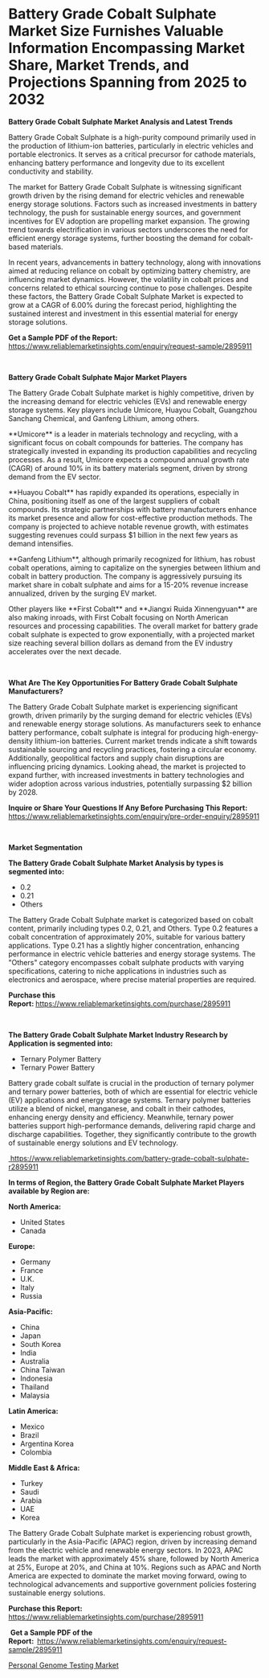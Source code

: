 <p><h1>Battery Grade Cobalt Sulphate Market Size Furnishes Valuable Information Encompassing Market Share, Market Trends, and Projections Spanning from 2025 to 2032</h1></p><p><strong>Battery Grade Cobalt Sulphate Market Analysis and Latest Trends</strong></p>
<p><p>Battery Grade Cobalt Sulphate is a high-purity compound primarily used in the production of lithium-ion batteries, particularly in electric vehicles and portable electronics. It serves as a critical precursor for cathode materials, enhancing battery performance and longevity due to its excellent conductivity and stability.</p><p>The market for Battery Grade Cobalt Sulphate is witnessing significant growth driven by the rising demand for electric vehicles and renewable energy storage solutions. Factors such as increased investments in battery technology, the push for sustainable energy sources, and government incentives for EV adoption are propelling market expansion. The growing trend towards electrification in various sectors underscores the need for efficient energy storage systems, further boosting the demand for cobalt-based materials.</p><p>In recent years, advancements in battery technology, along with innovations aimed at reducing reliance on cobalt by optimizing battery chemistry, are influencing market dynamics. However, the volatility in cobalt prices and concerns related to ethical sourcing continue to pose challenges. Despite these factors, the Battery Grade Cobalt Sulphate Market is expected to grow at a CAGR of 6.00% during the forecast period, highlighting the sustained interest and investment in this essential material for energy storage solutions.</p></p>
<p><strong>Get a Sample PDF of the Report:&nbsp;</strong> <a href="https://www.reliablemarketinsights.com/enquiry/request-sample/2895911?utm_campaign=3526&utm_medium=2&utm_source=Github&utm_content=ia&utm_term=15032025&utm_id=battery-grade-cobalt-sulphate">https://www.reliablemarketinsights.com/enquiry/request-sample/2895911</a></p>
<p>&nbsp;</p>
<p><strong>Battery Grade Cobalt Sulphate Major Market Players</strong></p>
<p><p>The Battery Grade Cobalt Sulphate market is highly competitive, driven by the increasing demand for electric vehicles (EVs) and renewable energy storage systems. Key players include Umicore, Huayou Cobalt, Guangzhou Sanchang Chemical, and Ganfeng Lithium, among others.</p><p>**Umicore** is a leader in materials technology and recycling, with a significant focus on cobalt compounds for batteries. The company has strategically invested in expanding its production capabilities and recycling processes. As a result, Umicore expects a compound annual growth rate (CAGR) of around 10% in its battery materials segment, driven by strong demand from the EV sector.</p><p>**Huayou Cobalt** has rapidly expanded its operations, especially in China, positioning itself as one of the largest suppliers of cobalt compounds. Its strategic partnerships with battery manufacturers enhance its market presence and allow for cost-effective production methods. The company is projected to achieve notable revenue growth, with estimates suggesting revenues could surpass $1 billion in the next few years as demand intensifies.</p><p>**Ganfeng Lithium**, although primarily recognized for lithium, has robust cobalt operations, aiming to capitalize on the synergies between lithium and cobalt in battery production. The company is aggressively pursuing its market share in cobalt sulphate and aims for a 15-20% revenue increase annualized, driven by the surging EV market.</p><p>Other players like **First Cobalt** and **Jiangxi Ruida Xinnengyuan** are also making inroads, with First Cobalt focusing on North American resources and processing capabilities. The overall market for battery grade cobalt sulphate is expected to grow exponentially, with a projected market size reaching several billion dollars as demand from the EV industry accelerates over the next decade.</p></p>
<p>&nbsp;</p>
<p><strong>What Are The Key Opportunities For Battery Grade Cobalt Sulphate Manufacturers?</strong></p>
<p><p>The Battery Grade Cobalt Sulphate market is experiencing significant growth, driven primarily by the surging demand for electric vehicles (EVs) and renewable energy storage solutions. As manufacturers seek to enhance battery performance, cobalt sulphate is integral for producing high-energy-density lithium-ion batteries. Current market trends indicate a shift towards sustainable sourcing and recycling practices, fostering a circular economy. Additionally, geopolitical factors and supply chain disruptions are influencing pricing dynamics. Looking ahead, the market is projected to expand further, with increased investments in battery technologies and wider adoption across various industries, potentially surpassing $2 billion by 2028.</p></p>
<p><strong>Inquire or Share Your Questions If Any Before Purchasing This Report:</strong> <a href="https://www.reliablemarketinsights.com/enquiry/pre-order-enquiry/2895911?utm_campaign=3526&utm_medium=2&utm_source=Github&utm_content=ia&utm_term=15032025&utm_id=battery-grade-cobalt-sulphate">https://www.reliablemarketinsights.com/enquiry/pre-order-enquiry/2895911</a></p>
<p>&nbsp;</p>
<p><strong>Market Segmentation</strong></p>
<p><strong>The Battery Grade Cobalt Sulphate Market Analysis by types is segmented into:</strong></p>
<p><ul><li>0.2</li><li>0.21</li><li>Others</li></ul></p>
<p><p>The Battery Grade Cobalt Sulphate market is categorized based on cobalt content, primarily including types 0.2, 0.21, and Others. Type 0.2 features a cobalt concentration of approximately 20%, suitable for various battery applications. Type 0.21 has a slightly higher concentration, enhancing performance in electric vehicle batteries and energy storage systems. The "Others" category encompasses cobalt sulphate products with varying specifications, catering to niche applications in industries such as electronics and aerospace, where precise material properties are required.</p></p>
<p><strong>Purchase this Report:&nbsp;</strong><a href="https://www.reliablemarketinsights.com/purchase/2895911?utm_campaign=3526&utm_medium=2&utm_source=Github&utm_content=ia&utm_term=15032025&utm_id=battery-grade-cobalt-sulphate">https://www.reliablemarketinsights.com/purchase/2895911</a></p>
<p>&nbsp;</p>
<p><strong>The Battery Grade Cobalt Sulphate Market Industry Research by Application is segmented into:</strong></p>
<p><ul><li>Ternary Polymer Battery</li><li>Ternary Power Battery</li></ul></p>
<p><p>Battery grade cobalt sulfate is crucial in the production of ternary polymer and ternary power batteries, both of which are essential for electric vehicle (EV) applications and energy storage systems. Ternary polymer batteries utilize a blend of nickel, manganese, and cobalt in their cathodes, enhancing energy density and efficiency. Meanwhile, ternary power batteries support high-performance demands, delivering rapid charge and discharge capabilities. Together, they significantly contribute to the growth of sustainable energy solutions and EV technology.</p></p>
<p><a href="https://www.reliablemarketinsights.com/battery-grade-cobalt-sulphate-r2895911?utm_campaign=3526&utm_medium=2&utm_source=Github&utm_content=ia&utm_term=15032025&utm_id=battery-grade-cobalt-sulphate">&nbsp;https://www.reliablemarketinsights.com/battery-grade-cobalt-sulphate-r2895911</a></p>
<p><strong>In terms of Region, the Battery Grade Cobalt Sulphate Market Players available by Region are:</strong></p>
<p>
    <p> <strong> North America: </strong>
        <ul>
            <li>United States</li>
            <li>Canada</li>
        </ul>
        </p> 
    <p> <strong> Europe: </strong>
        <ul>
            <li>Germany</li>
            <li>France</li>
            <li>U.K.</li>
            <li>Italy</li>
            <li>Russia</li>
        </ul>
        </p> 
    <p> <strong> Asia-Pacific: </strong>
        <ul>
            <li>China</li>
            <li>Japan</li>
            <li>South Korea</li>
            <li>India</li>
            <li>Australia</li>
            <li>China Taiwan</li>
            <li>Indonesia</li>
            <li>Thailand</li>
            <li>Malaysia</li>
        </ul>
        </p> 
    <p> <strong> Latin America: </strong>
        <ul>
            <li>Mexico</li>
            <li>Brazil</li>
            <li>Argentina Korea</li>
            <li>Colombia</li>
        </ul>
        </p> 
    <p> <strong> Middle East & Africa: </strong>
        <ul>
            <li>Turkey</li>
            <li>Saudi</li>
            <li>Arabia</li>
            <li>UAE</li>
            <li>Korea</li>
        </ul>
    </p>
    </p>
<p><p>The Battery Grade Cobalt Sulphate market is experiencing robust growth, particularly in the Asia-Pacific (APAC) region, driven by increasing demand from the electric vehicle and renewable energy sectors. In 2023, APAC leads the market with approximately 45% share, followed by North America at 25%, Europe at 20%, and China at 10%. Regions such as APAC and North America are expected to dominate the market moving forward, owing to technological advancements and supportive government policies fostering sustainable energy solutions.</p></p>
<p><strong>Purchase this Report: </strong><a href="https://www.reliablemarketinsights.com/purchase/2895911?utm_campaign=3526&utm_medium=2&utm_source=Github&utm_content=ia&utm_term=15032025&utm_id=battery-grade-cobalt-sulphate">https://www.reliablemarketinsights.com/purchase/2895911</a></p>
<p>&nbsp;<strong>Get a Sample PDF of the Report:&nbsp;&nbsp;</strong><a href="https://www.reliablemarketinsights.com/enquiry/request-sample/2895911?utm_campaign=3526&utm_medium=2&utm_source=Github&utm_content=ia&utm_term=15032025&utm_id=battery-grade-cobalt-sulphate">https://www.reliablemarketinsights.com/enquiry/request-sample/2895911</a></p>
<p><strong></strong></p>
<p><p><a href="https://github.com/krulicfidura/Market-Research-Report-List-1/blob/main/personal-genome-testing-market.md?utm_campaign=3526&utm_medium=2&utm_source=Github&utm_content=ia&utm_term=15032025&utm_id=battery-grade-cobalt-sulphate">Personal Genome Testing Market</a></p></p>